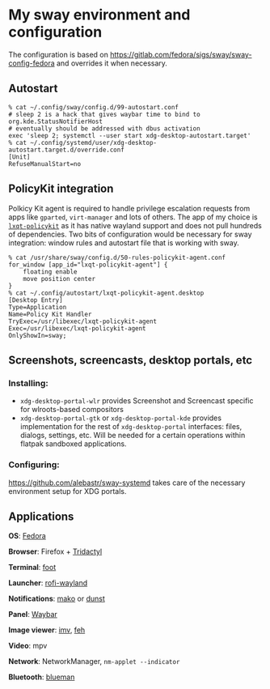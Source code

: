 # My sway environment and configuration

The configuration is based on <https://gitlab.com/fedora/sigs/sway/sway-config-fedora>
and overrides it when necessary.

## Autostart
```
% cat ~/.config/sway/config.d/99-autostart.conf
# sleep 2 is a hack that gives waybar time to bind to org.kde.StatusNotifierHost
# eventually should be addressed with dbus activation
exec 'sleep 2; systemctl --user start xdg-desktop-autostart.target'
% cat ~/.config/systemd/user/xdg-desktop-autostart.target.d/override.conf
[Unit]
RefuseManualStart=no
```

## PolicyKit integration
Polkicy Kit agent is required to handle privilege escalation requests from apps like `gparted`, `virt-manager` and lots of others.
The app of my choice is [`lxqt-policykit`](https://github.com/lxqt/lxqt-policykit) as it has native wayland support and does not pull hundreds of dependencies. Two bits of configuration would be necessary for sway integration: window rules and autostart file that is working with sway.
```
% cat /usr/share/sway/config.d/50-rules-policykit-agent.conf
for_window [app_id="lxqt-policykit-agent"] {
    floating enable
    move position center
}
% cat ~/.config/autostart/lxqt-policykit-agent.desktop
[Desktop Entry]
Type=Application
Name=Policy Kit Handler
TryExec=/usr/libexec/lxqt-policykit-agent
Exec=/usr/libexec/lxqt-policykit-agent
OnlyShowIn=sway;
```

## Screenshots, screencasts, desktop portals, etc

### Installing:
* `xdg-desktop-portal-wlr` provides Screenshot and Screencast specific for wlroots-based compositors
* `xdg-desktop-portal-gtk` or `xdg-desktop-portal-kde` provides implementation for the rest of `xdg-desktop-portal`  interfaces: files, dialogs, settings, etc. Will be needed for a certain operations within flatpak sandboxed applications.

### Configuring:

<https://github.com/alebastr/sway-systemd> takes care of the necessary environment setup for XDG portals.

## Applications

**OS**: [Fedora](https://getfedora.org/)

**Browser**: Firefox + [Tridactyl](https://github.com/tridactyl/tridactyl)

**Terminal**: [foot](https://codeberg.org/dnkl/foot)

**Launcher**: [rofi-wayland](https://github.com/lbonn/rofi)

**Notifications**: [mako](https://github.com/emersion/mako) or [dunst](https://github.com/dunst-project/dunst)

**Panel**: [Waybar](https://github.com/Alexays/Waybar)

**Image viewer**: [imv](https://sr.ht/~exec64/imv/), [feh](https://github.com/derf/feh)

**Video**: mpv

**Network**: NetworkManager, `nm-applet --indicator`

**Bluetooth**: [blueman](https://github.com/blueman-project/blueman)
